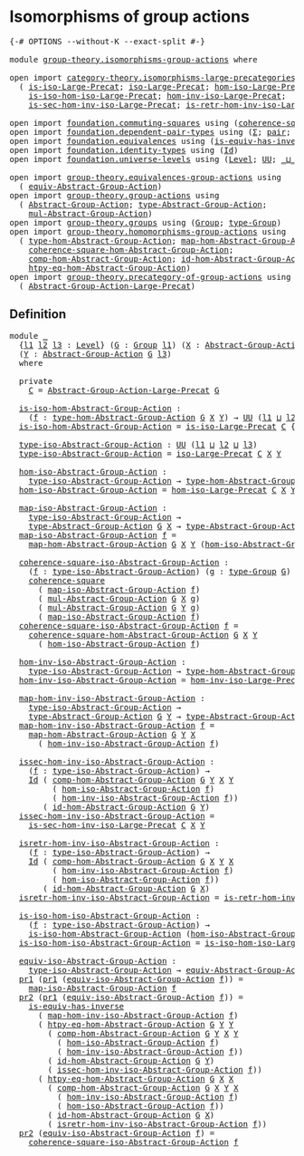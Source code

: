 # Isomorphisms of group actions

<pre class="Agda"><a id="42" class="Symbol">{-#</a> <a id="46" class="Keyword">OPTIONS</a> <a id="54" class="Pragma">--without-K</a> <a id="66" class="Pragma">--exact-split</a> <a id="80" class="Symbol">#-}</a>

<a id="85" class="Keyword">module</a> <a id="92" href="group-theory.isomorphisms-group-actions.html" class="Module">group-theory.isomorphisms-group-actions</a> <a id="132" class="Keyword">where</a>

<a id="139" class="Keyword">open</a> <a id="144" class="Keyword">import</a> <a id="151" href="category-theory.isomorphisms-large-precategories.html" class="Module">category-theory.isomorphisms-large-precategories</a> <a id="200" class="Keyword">using</a>
  <a id="208" class="Symbol">(</a> <a id="210" href="category-theory.isomorphisms-large-precategories.html#1239" class="Function">is-iso-Large-Precat</a><a id="229" class="Symbol">;</a> <a id="231" href="category-theory.isomorphisms-large-precategories.html#1875" class="Function">iso-Large-Precat</a><a id="247" class="Symbol">;</a> <a id="249" href="category-theory.isomorphisms-large-precategories.html#2021" class="Function">hom-iso-Large-Precat</a><a id="269" class="Symbol">;</a>
    <a id="275" href="category-theory.isomorphisms-large-precategories.html#2123" class="Function">is-iso-hom-iso-Large-Precat</a><a id="302" class="Symbol">;</a> <a id="304" href="category-theory.isomorphisms-large-precategories.html#2276" class="Function">hom-inv-iso-Large-Precat</a><a id="328" class="Symbol">;</a>
    <a id="334" href="category-theory.isomorphisms-large-precategories.html#2396" class="Function">is-sec-hom-inv-iso-Large-Precat</a><a id="365" class="Symbol">;</a> <a id="367" href="category-theory.isomorphisms-large-precategories.html#2658" class="Function">is-retr-hom-inv-iso-Large-Precat</a><a id="399" class="Symbol">)</a>

<a id="402" class="Keyword">open</a> <a id="407" class="Keyword">import</a> <a id="414" href="foundation.commuting-squares.html" class="Module">foundation.commuting-squares</a> <a id="443" class="Keyword">using</a> <a id="449" class="Symbol">(</a><a id="450" href="foundation-core.commuting-squares.html#532" class="Function">coherence-square</a><a id="466" class="Symbol">)</a>
<a id="468" class="Keyword">open</a> <a id="473" class="Keyword">import</a> <a id="480" href="foundation.dependent-pair-types.html" class="Module">foundation.dependent-pair-types</a> <a id="512" class="Keyword">using</a> <a id="518" class="Symbol">(</a><a id="519" href="foundation-core.dependent-pair-types.html#502" class="Record">Σ</a><a id="520" class="Symbol">;</a> <a id="522" href="foundation-core.dependent-pair-types.html#575" class="InductiveConstructor">pair</a><a id="526" class="Symbol">;</a> <a id="528" href="foundation-core.dependent-pair-types.html#592" class="Field">pr1</a><a id="531" class="Symbol">;</a> <a id="533" href="foundation-core.dependent-pair-types.html#604" class="Field">pr2</a><a id="536" class="Symbol">)</a>
<a id="538" class="Keyword">open</a> <a id="543" class="Keyword">import</a> <a id="550" href="foundation.equivalences.html" class="Module">foundation.equivalences</a> <a id="574" class="Keyword">using</a> <a id="580" class="Symbol">(</a><a id="581" href="foundation-core.equivalences.html#2999" class="Function">is-equiv-has-inverse</a><a id="601" class="Symbol">)</a>
<a id="603" class="Keyword">open</a> <a id="608" class="Keyword">import</a> <a id="615" href="foundation.identity-types.html" class="Module">foundation.identity-types</a> <a id="641" class="Keyword">using</a> <a id="647" class="Symbol">(</a><a id="648" href="foundation-core.identity-types.html#641" class="Datatype">Id</a><a id="650" class="Symbol">)</a>
<a id="652" class="Keyword">open</a> <a id="657" class="Keyword">import</a> <a id="664" href="foundation.universe-levels.html" class="Module">foundation.universe-levels</a> <a id="691" class="Keyword">using</a> <a id="697" class="Symbol">(</a><a id="698" href="Agda.Primitive.html#597" class="Postulate">Level</a><a id="703" class="Symbol">;</a> <a id="705" href="foundation-core.universe-levels.html#222" class="Primitive">UU</a><a id="707" class="Symbol">;</a> <a id="709" href="Agda.Primitive.html#810" class="Primitive Operator">_⊔_</a><a id="712" class="Symbol">)</a>

<a id="715" class="Keyword">open</a> <a id="720" class="Keyword">import</a> <a id="727" href="group-theory.equivalences-group-actions.html" class="Module">group-theory.equivalences-group-actions</a> <a id="767" class="Keyword">using</a>
  <a id="775" class="Symbol">(</a> <a id="777" href="group-theory.equivalences-group-actions.html#2523" class="Function">equiv-Abstract-Group-Action</a><a id="804" class="Symbol">)</a>
<a id="806" class="Keyword">open</a> <a id="811" class="Keyword">import</a> <a id="818" href="group-theory.group-actions.html" class="Module">group-theory.group-actions</a> <a id="845" class="Keyword">using</a>
  <a id="853" class="Symbol">(</a> <a id="855" href="group-theory.group-actions.html#1192" class="Function">Abstract-Group-Action</a><a id="876" class="Symbol">;</a> <a id="878" href="group-theory.group-actions.html#1501" class="Function">type-Abstract-Group-Action</a><a id="904" class="Symbol">;</a>
    <a id="910" href="group-theory.group-actions.html#1980" class="Function">mul-Abstract-Group-Action</a><a id="935" class="Symbol">)</a>
<a id="937" class="Keyword">open</a> <a id="942" class="Keyword">import</a> <a id="949" href="group-theory.groups.html" class="Module">group-theory.groups</a> <a id="969" class="Keyword">using</a> <a id="975" class="Symbol">(</a><a id="976" href="group-theory.groups.html#2468" class="Function">Group</a><a id="981" class="Symbol">;</a> <a id="983" href="group-theory.groups.html#2711" class="Function">type-Group</a><a id="993" class="Symbol">)</a>
<a id="995" class="Keyword">open</a> <a id="1000" class="Keyword">import</a> <a id="1007" href="group-theory.homomorphisms-group-actions.html" class="Module">group-theory.homomorphisms-group-actions</a> <a id="1048" class="Keyword">using</a>
  <a id="1056" class="Symbol">(</a> <a id="1058" href="group-theory.homomorphisms-group-actions.html#1542" class="Function">type-hom-Abstract-Group-Action</a><a id="1088" class="Symbol">;</a> <a id="1090" href="group-theory.homomorphisms-group-actions.html#1866" class="Function">map-hom-Abstract-Group-Action</a><a id="1119" class="Symbol">;</a>
    <a id="1125" href="group-theory.homomorphisms-group-actions.html#2012" class="Function">coherence-square-hom-Abstract-Group-Action</a><a id="1167" class="Symbol">;</a>
    <a id="1173" href="group-theory.homomorphisms-group-actions.html#2841" class="Function">comp-hom-Abstract-Group-Action</a><a id="1203" class="Symbol">;</a> <a id="1205" href="group-theory.homomorphisms-group-actions.html#2481" class="Function">id-hom-Abstract-Group-Action</a><a id="1233" class="Symbol">;</a>
    <a id="1239" href="group-theory.homomorphisms-group-actions.html#3909" class="Function">htpy-eq-hom-Abstract-Group-Action</a><a id="1272" class="Symbol">)</a>
<a id="1274" class="Keyword">open</a> <a id="1279" class="Keyword">import</a> <a id="1286" href="group-theory.precategory-of-group-actions.html" class="Module">group-theory.precategory-of-group-actions</a> <a id="1328" class="Keyword">using</a>
  <a id="1336" class="Symbol">(</a> <a id="1338" href="group-theory.precategory-of-group-actions.html#1139" class="Function">Abstract-Group-Action-Large-Precat</a><a id="1372" class="Symbol">)</a>
</pre>
## Definition

<pre class="Agda"><a id="1402" class="Keyword">module</a> <a id="1409" href="group-theory.isomorphisms-group-actions.html#1409" class="Module">_</a>
  <a id="1413" class="Symbol">{</a><a id="1414" href="group-theory.isomorphisms-group-actions.html#1414" class="Bound">l1</a> <a id="1417" href="group-theory.isomorphisms-group-actions.html#1417" class="Bound">l2</a> <a id="1420" href="group-theory.isomorphisms-group-actions.html#1420" class="Bound">l3</a> <a id="1423" class="Symbol">:</a> <a id="1425" href="Agda.Primitive.html#597" class="Postulate">Level</a><a id="1430" class="Symbol">}</a> <a id="1432" class="Symbol">(</a><a id="1433" href="group-theory.isomorphisms-group-actions.html#1433" class="Bound">G</a> <a id="1435" class="Symbol">:</a> <a id="1437" href="group-theory.groups.html#2468" class="Function">Group</a> <a id="1443" href="group-theory.isomorphisms-group-actions.html#1414" class="Bound">l1</a><a id="1445" class="Symbol">)</a> <a id="1447" class="Symbol">(</a><a id="1448" href="group-theory.isomorphisms-group-actions.html#1448" class="Bound">X</a> <a id="1450" class="Symbol">:</a> <a id="1452" href="group-theory.group-actions.html#1192" class="Function">Abstract-Group-Action</a> <a id="1474" href="group-theory.isomorphisms-group-actions.html#1433" class="Bound">G</a> <a id="1476" href="group-theory.isomorphisms-group-actions.html#1417" class="Bound">l2</a><a id="1478" class="Symbol">)</a>
  <a id="1482" class="Symbol">(</a><a id="1483" href="group-theory.isomorphisms-group-actions.html#1483" class="Bound">Y</a> <a id="1485" class="Symbol">:</a> <a id="1487" href="group-theory.group-actions.html#1192" class="Function">Abstract-Group-Action</a> <a id="1509" href="group-theory.isomorphisms-group-actions.html#1433" class="Bound">G</a> <a id="1511" href="group-theory.isomorphisms-group-actions.html#1420" class="Bound">l3</a><a id="1513" class="Symbol">)</a>
  <a id="1517" class="Keyword">where</a>

  <a id="1526" class="Keyword">private</a>
    <a id="1538" href="group-theory.isomorphisms-group-actions.html#1538" class="Function">C</a> <a id="1540" class="Symbol">=</a> <a id="1542" href="group-theory.precategory-of-group-actions.html#1139" class="Function">Abstract-Group-Action-Large-Precat</a> <a id="1577" href="group-theory.isomorphisms-group-actions.html#1433" class="Bound">G</a>

  <a id="1582" href="group-theory.isomorphisms-group-actions.html#1582" class="Function">is-iso-hom-Abstract-Group-Action</a> <a id="1615" class="Symbol">:</a>
    <a id="1621" class="Symbol">(</a><a id="1622" href="group-theory.isomorphisms-group-actions.html#1622" class="Bound">f</a> <a id="1624" class="Symbol">:</a> <a id="1626" href="group-theory.homomorphisms-group-actions.html#1542" class="Function">type-hom-Abstract-Group-Action</a> <a id="1657" href="group-theory.isomorphisms-group-actions.html#1433" class="Bound">G</a> <a id="1659" href="group-theory.isomorphisms-group-actions.html#1448" class="Bound">X</a> <a id="1661" href="group-theory.isomorphisms-group-actions.html#1483" class="Bound">Y</a><a id="1662" class="Symbol">)</a> <a id="1664" class="Symbol">→</a> <a id="1666" href="foundation-core.universe-levels.html#222" class="Primitive">UU</a> <a id="1669" class="Symbol">(</a><a id="1670" href="group-theory.isomorphisms-group-actions.html#1414" class="Bound">l1</a> <a id="1673" href="Agda.Primitive.html#810" class="Primitive Operator">⊔</a> <a id="1675" href="group-theory.isomorphisms-group-actions.html#1417" class="Bound">l2</a> <a id="1678" href="Agda.Primitive.html#810" class="Primitive Operator">⊔</a> <a id="1680" href="group-theory.isomorphisms-group-actions.html#1420" class="Bound">l3</a><a id="1682" class="Symbol">)</a>
  <a id="1686" href="group-theory.isomorphisms-group-actions.html#1582" class="Function">is-iso-hom-Abstract-Group-Action</a> <a id="1719" class="Symbol">=</a> <a id="1721" href="category-theory.isomorphisms-large-precategories.html#1239" class="Function">is-iso-Large-Precat</a> <a id="1741" href="group-theory.isomorphisms-group-actions.html#1538" class="Function">C</a> <a id="1743" class="Symbol">{</a><a id="1744" class="Argument">X</a> <a id="1746" class="Symbol">=</a> <a id="1748" href="group-theory.isomorphisms-group-actions.html#1448" class="Bound">X</a><a id="1749" class="Symbol">}</a> <a id="1751" class="Symbol">{</a><a id="1752" class="Argument">Y</a> <a id="1754" class="Symbol">=</a> <a id="1756" href="group-theory.isomorphisms-group-actions.html#1483" class="Bound">Y</a><a id="1757" class="Symbol">}</a>

  <a id="1762" href="group-theory.isomorphisms-group-actions.html#1762" class="Function">type-iso-Abstract-Group-Action</a> <a id="1793" class="Symbol">:</a> <a id="1795" href="foundation-core.universe-levels.html#222" class="Primitive">UU</a> <a id="1798" class="Symbol">(</a><a id="1799" href="group-theory.isomorphisms-group-actions.html#1414" class="Bound">l1</a> <a id="1802" href="Agda.Primitive.html#810" class="Primitive Operator">⊔</a> <a id="1804" href="group-theory.isomorphisms-group-actions.html#1417" class="Bound">l2</a> <a id="1807" href="Agda.Primitive.html#810" class="Primitive Operator">⊔</a> <a id="1809" href="group-theory.isomorphisms-group-actions.html#1420" class="Bound">l3</a><a id="1811" class="Symbol">)</a>
  <a id="1815" href="group-theory.isomorphisms-group-actions.html#1762" class="Function">type-iso-Abstract-Group-Action</a> <a id="1846" class="Symbol">=</a> <a id="1848" href="category-theory.isomorphisms-large-precategories.html#1875" class="Function">iso-Large-Precat</a> <a id="1865" href="group-theory.isomorphisms-group-actions.html#1538" class="Function">C</a> <a id="1867" href="group-theory.isomorphisms-group-actions.html#1448" class="Bound">X</a> <a id="1869" href="group-theory.isomorphisms-group-actions.html#1483" class="Bound">Y</a>

  <a id="1874" href="group-theory.isomorphisms-group-actions.html#1874" class="Function">hom-iso-Abstract-Group-Action</a> <a id="1904" class="Symbol">:</a>
    <a id="1910" href="group-theory.isomorphisms-group-actions.html#1762" class="Function">type-iso-Abstract-Group-Action</a> <a id="1941" class="Symbol">→</a> <a id="1943" href="group-theory.homomorphisms-group-actions.html#1542" class="Function">type-hom-Abstract-Group-Action</a> <a id="1974" href="group-theory.isomorphisms-group-actions.html#1433" class="Bound">G</a> <a id="1976" href="group-theory.isomorphisms-group-actions.html#1448" class="Bound">X</a> <a id="1978" href="group-theory.isomorphisms-group-actions.html#1483" class="Bound">Y</a>
  <a id="1982" href="group-theory.isomorphisms-group-actions.html#1874" class="Function">hom-iso-Abstract-Group-Action</a> <a id="2012" class="Symbol">=</a> <a id="2014" href="category-theory.isomorphisms-large-precategories.html#2021" class="Function">hom-iso-Large-Precat</a> <a id="2035" href="group-theory.isomorphisms-group-actions.html#1538" class="Function">C</a> <a id="2037" href="group-theory.isomorphisms-group-actions.html#1448" class="Bound">X</a> <a id="2039" href="group-theory.isomorphisms-group-actions.html#1483" class="Bound">Y</a>

  <a id="2044" href="group-theory.isomorphisms-group-actions.html#2044" class="Function">map-iso-Abstract-Group-Action</a> <a id="2074" class="Symbol">:</a>
    <a id="2080" href="group-theory.isomorphisms-group-actions.html#1762" class="Function">type-iso-Abstract-Group-Action</a> <a id="2111" class="Symbol">→</a>
    <a id="2117" href="group-theory.group-actions.html#1501" class="Function">type-Abstract-Group-Action</a> <a id="2144" href="group-theory.isomorphisms-group-actions.html#1433" class="Bound">G</a> <a id="2146" href="group-theory.isomorphisms-group-actions.html#1448" class="Bound">X</a> <a id="2148" class="Symbol">→</a> <a id="2150" href="group-theory.group-actions.html#1501" class="Function">type-Abstract-Group-Action</a> <a id="2177" href="group-theory.isomorphisms-group-actions.html#1433" class="Bound">G</a> <a id="2179" href="group-theory.isomorphisms-group-actions.html#1483" class="Bound">Y</a>
  <a id="2183" href="group-theory.isomorphisms-group-actions.html#2044" class="Function">map-iso-Abstract-Group-Action</a> <a id="2213" href="group-theory.isomorphisms-group-actions.html#2213" class="Bound">f</a> <a id="2215" class="Symbol">=</a>
    <a id="2221" href="group-theory.homomorphisms-group-actions.html#1866" class="Function">map-hom-Abstract-Group-Action</a> <a id="2251" href="group-theory.isomorphisms-group-actions.html#1433" class="Bound">G</a> <a id="2253" href="group-theory.isomorphisms-group-actions.html#1448" class="Bound">X</a> <a id="2255" href="group-theory.isomorphisms-group-actions.html#1483" class="Bound">Y</a> <a id="2257" class="Symbol">(</a><a id="2258" href="group-theory.isomorphisms-group-actions.html#1874" class="Function">hom-iso-Abstract-Group-Action</a> <a id="2288" href="group-theory.isomorphisms-group-actions.html#2213" class="Bound">f</a><a id="2289" class="Symbol">)</a>

  <a id="2294" href="group-theory.isomorphisms-group-actions.html#2294" class="Function">coherence-square-iso-Abstract-Group-Action</a> <a id="2337" class="Symbol">:</a>
    <a id="2343" class="Symbol">(</a><a id="2344" href="group-theory.isomorphisms-group-actions.html#2344" class="Bound">f</a> <a id="2346" class="Symbol">:</a> <a id="2348" href="group-theory.isomorphisms-group-actions.html#1762" class="Function">type-iso-Abstract-Group-Action</a><a id="2378" class="Symbol">)</a> <a id="2380" class="Symbol">(</a><a id="2381" href="group-theory.isomorphisms-group-actions.html#2381" class="Bound">g</a> <a id="2383" class="Symbol">:</a> <a id="2385" href="group-theory.groups.html#2711" class="Function">type-Group</a> <a id="2396" href="group-theory.isomorphisms-group-actions.html#1433" class="Bound">G</a><a id="2397" class="Symbol">)</a> <a id="2399" class="Symbol">→</a>
    <a id="2405" href="foundation-core.commuting-squares.html#532" class="Function">coherence-square</a>
      <a id="2428" class="Symbol">(</a> <a id="2430" href="group-theory.isomorphisms-group-actions.html#2044" class="Function">map-iso-Abstract-Group-Action</a> <a id="2460" href="group-theory.isomorphisms-group-actions.html#2344" class="Bound">f</a><a id="2461" class="Symbol">)</a>
      <a id="2469" class="Symbol">(</a> <a id="2471" href="group-theory.group-actions.html#1980" class="Function">mul-Abstract-Group-Action</a> <a id="2497" href="group-theory.isomorphisms-group-actions.html#1433" class="Bound">G</a> <a id="2499" href="group-theory.isomorphisms-group-actions.html#1448" class="Bound">X</a> <a id="2501" href="group-theory.isomorphisms-group-actions.html#2381" class="Bound">g</a><a id="2502" class="Symbol">)</a>
      <a id="2510" class="Symbol">(</a> <a id="2512" href="group-theory.group-actions.html#1980" class="Function">mul-Abstract-Group-Action</a> <a id="2538" href="group-theory.isomorphisms-group-actions.html#1433" class="Bound">G</a> <a id="2540" href="group-theory.isomorphisms-group-actions.html#1483" class="Bound">Y</a> <a id="2542" href="group-theory.isomorphisms-group-actions.html#2381" class="Bound">g</a><a id="2543" class="Symbol">)</a>
      <a id="2551" class="Symbol">(</a> <a id="2553" href="group-theory.isomorphisms-group-actions.html#2044" class="Function">map-iso-Abstract-Group-Action</a> <a id="2583" href="group-theory.isomorphisms-group-actions.html#2344" class="Bound">f</a><a id="2584" class="Symbol">)</a>
  <a id="2588" href="group-theory.isomorphisms-group-actions.html#2294" class="Function">coherence-square-iso-Abstract-Group-Action</a> <a id="2631" href="group-theory.isomorphisms-group-actions.html#2631" class="Bound">f</a> <a id="2633" class="Symbol">=</a>
    <a id="2639" href="group-theory.homomorphisms-group-actions.html#2012" class="Function">coherence-square-hom-Abstract-Group-Action</a> <a id="2682" href="group-theory.isomorphisms-group-actions.html#1433" class="Bound">G</a> <a id="2684" href="group-theory.isomorphisms-group-actions.html#1448" class="Bound">X</a> <a id="2686" href="group-theory.isomorphisms-group-actions.html#1483" class="Bound">Y</a>
      <a id="2694" class="Symbol">(</a> <a id="2696" href="group-theory.isomorphisms-group-actions.html#1874" class="Function">hom-iso-Abstract-Group-Action</a> <a id="2726" href="group-theory.isomorphisms-group-actions.html#2631" class="Bound">f</a><a id="2727" class="Symbol">)</a>

  <a id="2732" href="group-theory.isomorphisms-group-actions.html#2732" class="Function">hom-inv-iso-Abstract-Group-Action</a> <a id="2766" class="Symbol">:</a>
    <a id="2772" href="group-theory.isomorphisms-group-actions.html#1762" class="Function">type-iso-Abstract-Group-Action</a> <a id="2803" class="Symbol">→</a> <a id="2805" href="group-theory.homomorphisms-group-actions.html#1542" class="Function">type-hom-Abstract-Group-Action</a> <a id="2836" href="group-theory.isomorphisms-group-actions.html#1433" class="Bound">G</a> <a id="2838" href="group-theory.isomorphisms-group-actions.html#1483" class="Bound">Y</a> <a id="2840" href="group-theory.isomorphisms-group-actions.html#1448" class="Bound">X</a>
  <a id="2844" href="group-theory.isomorphisms-group-actions.html#2732" class="Function">hom-inv-iso-Abstract-Group-Action</a> <a id="2878" class="Symbol">=</a> <a id="2880" href="category-theory.isomorphisms-large-precategories.html#2276" class="Function">hom-inv-iso-Large-Precat</a> <a id="2905" href="group-theory.isomorphisms-group-actions.html#1538" class="Function">C</a> <a id="2907" href="group-theory.isomorphisms-group-actions.html#1448" class="Bound">X</a> <a id="2909" href="group-theory.isomorphisms-group-actions.html#1483" class="Bound">Y</a>

  <a id="2914" href="group-theory.isomorphisms-group-actions.html#2914" class="Function">map-hom-inv-iso-Abstract-Group-Action</a> <a id="2952" class="Symbol">:</a>
    <a id="2958" href="group-theory.isomorphisms-group-actions.html#1762" class="Function">type-iso-Abstract-Group-Action</a> <a id="2989" class="Symbol">→</a>
    <a id="2995" href="group-theory.group-actions.html#1501" class="Function">type-Abstract-Group-Action</a> <a id="3022" href="group-theory.isomorphisms-group-actions.html#1433" class="Bound">G</a> <a id="3024" href="group-theory.isomorphisms-group-actions.html#1483" class="Bound">Y</a> <a id="3026" class="Symbol">→</a> <a id="3028" href="group-theory.group-actions.html#1501" class="Function">type-Abstract-Group-Action</a> <a id="3055" href="group-theory.isomorphisms-group-actions.html#1433" class="Bound">G</a> <a id="3057" href="group-theory.isomorphisms-group-actions.html#1448" class="Bound">X</a>
  <a id="3061" href="group-theory.isomorphisms-group-actions.html#2914" class="Function">map-hom-inv-iso-Abstract-Group-Action</a> <a id="3099" href="group-theory.isomorphisms-group-actions.html#3099" class="Bound">f</a> <a id="3101" class="Symbol">=</a>
    <a id="3107" href="group-theory.homomorphisms-group-actions.html#1866" class="Function">map-hom-Abstract-Group-Action</a> <a id="3137" href="group-theory.isomorphisms-group-actions.html#1433" class="Bound">G</a> <a id="3139" href="group-theory.isomorphisms-group-actions.html#1483" class="Bound">Y</a> <a id="3141" href="group-theory.isomorphisms-group-actions.html#1448" class="Bound">X</a>
      <a id="3149" class="Symbol">(</a> <a id="3151" href="group-theory.isomorphisms-group-actions.html#2732" class="Function">hom-inv-iso-Abstract-Group-Action</a> <a id="3185" href="group-theory.isomorphisms-group-actions.html#3099" class="Bound">f</a><a id="3186" class="Symbol">)</a>

  <a id="3191" href="group-theory.isomorphisms-group-actions.html#3191" class="Function">issec-hom-inv-iso-Abstract-Group-Action</a> <a id="3231" class="Symbol">:</a>
    <a id="3237" class="Symbol">(</a><a id="3238" href="group-theory.isomorphisms-group-actions.html#3238" class="Bound">f</a> <a id="3240" class="Symbol">:</a> <a id="3242" href="group-theory.isomorphisms-group-actions.html#1762" class="Function">type-iso-Abstract-Group-Action</a><a id="3272" class="Symbol">)</a> <a id="3274" class="Symbol">→</a>
    <a id="3280" href="foundation-core.identity-types.html#641" class="Datatype">Id</a> <a id="3283" class="Symbol">(</a> <a id="3285" href="group-theory.homomorphisms-group-actions.html#2841" class="Function">comp-hom-Abstract-Group-Action</a> <a id="3316" href="group-theory.isomorphisms-group-actions.html#1433" class="Bound">G</a> <a id="3318" href="group-theory.isomorphisms-group-actions.html#1483" class="Bound">Y</a> <a id="3320" href="group-theory.isomorphisms-group-actions.html#1448" class="Bound">X</a> <a id="3322" href="group-theory.isomorphisms-group-actions.html#1483" class="Bound">Y</a>
         <a id="3333" class="Symbol">(</a> <a id="3335" href="group-theory.isomorphisms-group-actions.html#1874" class="Function">hom-iso-Abstract-Group-Action</a> <a id="3365" href="group-theory.isomorphisms-group-actions.html#3238" class="Bound">f</a><a id="3366" class="Symbol">)</a>
         <a id="3377" class="Symbol">(</a> <a id="3379" href="group-theory.isomorphisms-group-actions.html#2732" class="Function">hom-inv-iso-Abstract-Group-Action</a> <a id="3413" href="group-theory.isomorphisms-group-actions.html#3238" class="Bound">f</a><a id="3414" class="Symbol">))</a>
       <a id="3424" class="Symbol">(</a> <a id="3426" href="group-theory.homomorphisms-group-actions.html#2481" class="Function">id-hom-Abstract-Group-Action</a> <a id="3455" href="group-theory.isomorphisms-group-actions.html#1433" class="Bound">G</a> <a id="3457" href="group-theory.isomorphisms-group-actions.html#1483" class="Bound">Y</a><a id="3458" class="Symbol">)</a>
  <a id="3462" href="group-theory.isomorphisms-group-actions.html#3191" class="Function">issec-hom-inv-iso-Abstract-Group-Action</a> <a id="3502" class="Symbol">=</a>
    <a id="3508" href="category-theory.isomorphisms-large-precategories.html#2396" class="Function">is-sec-hom-inv-iso-Large-Precat</a> <a id="3540" href="group-theory.isomorphisms-group-actions.html#1538" class="Function">C</a> <a id="3542" href="group-theory.isomorphisms-group-actions.html#1448" class="Bound">X</a> <a id="3544" href="group-theory.isomorphisms-group-actions.html#1483" class="Bound">Y</a>

  <a id="3549" href="group-theory.isomorphisms-group-actions.html#3549" class="Function">isretr-hom-inv-iso-Abstract-Group-Action</a> <a id="3590" class="Symbol">:</a>
    <a id="3596" class="Symbol">(</a><a id="3597" href="group-theory.isomorphisms-group-actions.html#3597" class="Bound">f</a> <a id="3599" class="Symbol">:</a> <a id="3601" href="group-theory.isomorphisms-group-actions.html#1762" class="Function">type-iso-Abstract-Group-Action</a><a id="3631" class="Symbol">)</a> <a id="3633" class="Symbol">→</a>
    <a id="3639" href="foundation-core.identity-types.html#641" class="Datatype">Id</a> <a id="3642" class="Symbol">(</a> <a id="3644" href="group-theory.homomorphisms-group-actions.html#2841" class="Function">comp-hom-Abstract-Group-Action</a> <a id="3675" href="group-theory.isomorphisms-group-actions.html#1433" class="Bound">G</a> <a id="3677" href="group-theory.isomorphisms-group-actions.html#1448" class="Bound">X</a> <a id="3679" href="group-theory.isomorphisms-group-actions.html#1483" class="Bound">Y</a> <a id="3681" href="group-theory.isomorphisms-group-actions.html#1448" class="Bound">X</a>
         <a id="3692" class="Symbol">(</a> <a id="3694" href="group-theory.isomorphisms-group-actions.html#2732" class="Function">hom-inv-iso-Abstract-Group-Action</a> <a id="3728" href="group-theory.isomorphisms-group-actions.html#3597" class="Bound">f</a><a id="3729" class="Symbol">)</a>
         <a id="3740" class="Symbol">(</a> <a id="3742" href="group-theory.isomorphisms-group-actions.html#1874" class="Function">hom-iso-Abstract-Group-Action</a> <a id="3772" href="group-theory.isomorphisms-group-actions.html#3597" class="Bound">f</a><a id="3773" class="Symbol">))</a>
       <a id="3783" class="Symbol">(</a> <a id="3785" href="group-theory.homomorphisms-group-actions.html#2481" class="Function">id-hom-Abstract-Group-Action</a> <a id="3814" href="group-theory.isomorphisms-group-actions.html#1433" class="Bound">G</a> <a id="3816" href="group-theory.isomorphisms-group-actions.html#1448" class="Bound">X</a><a id="3817" class="Symbol">)</a>
  <a id="3821" href="group-theory.isomorphisms-group-actions.html#3549" class="Function">isretr-hom-inv-iso-Abstract-Group-Action</a> <a id="3862" class="Symbol">=</a> <a id="3864" href="category-theory.isomorphisms-large-precategories.html#2658" class="Function">is-retr-hom-inv-iso-Large-Precat</a> <a id="3897" href="group-theory.isomorphisms-group-actions.html#1538" class="Function">C</a> <a id="3899" href="group-theory.isomorphisms-group-actions.html#1448" class="Bound">X</a> <a id="3901" href="group-theory.isomorphisms-group-actions.html#1483" class="Bound">Y</a>

  <a id="3906" href="group-theory.isomorphisms-group-actions.html#3906" class="Function">is-iso-hom-iso-Abstract-Group-Action</a> <a id="3943" class="Symbol">:</a>
    <a id="3949" class="Symbol">(</a><a id="3950" href="group-theory.isomorphisms-group-actions.html#3950" class="Bound">f</a> <a id="3952" class="Symbol">:</a> <a id="3954" href="group-theory.isomorphisms-group-actions.html#1762" class="Function">type-iso-Abstract-Group-Action</a><a id="3984" class="Symbol">)</a> <a id="3986" class="Symbol">→</a>
    <a id="3992" href="group-theory.isomorphisms-group-actions.html#1582" class="Function">is-iso-hom-Abstract-Group-Action</a> <a id="4025" class="Symbol">(</a><a id="4026" href="group-theory.isomorphisms-group-actions.html#1874" class="Function">hom-iso-Abstract-Group-Action</a> <a id="4056" href="group-theory.isomorphisms-group-actions.html#3950" class="Bound">f</a><a id="4057" class="Symbol">)</a>
  <a id="4061" href="group-theory.isomorphisms-group-actions.html#3906" class="Function">is-iso-hom-iso-Abstract-Group-Action</a> <a id="4098" class="Symbol">=</a> <a id="4100" href="category-theory.isomorphisms-large-precategories.html#2123" class="Function">is-iso-hom-iso-Large-Precat</a> <a id="4128" href="group-theory.isomorphisms-group-actions.html#1538" class="Function">C</a> <a id="4130" href="group-theory.isomorphisms-group-actions.html#1448" class="Bound">X</a> <a id="4132" href="group-theory.isomorphisms-group-actions.html#1483" class="Bound">Y</a>

  <a id="4137" href="group-theory.isomorphisms-group-actions.html#4137" class="Function">equiv-iso-Abstract-Group-Action</a> <a id="4169" class="Symbol">:</a>
    <a id="4175" href="group-theory.isomorphisms-group-actions.html#1762" class="Function">type-iso-Abstract-Group-Action</a> <a id="4206" class="Symbol">→</a> <a id="4208" href="group-theory.equivalences-group-actions.html#2523" class="Function">equiv-Abstract-Group-Action</a> <a id="4236" href="group-theory.isomorphisms-group-actions.html#1433" class="Bound">G</a> <a id="4238" href="group-theory.isomorphisms-group-actions.html#1448" class="Bound">X</a> <a id="4240" href="group-theory.isomorphisms-group-actions.html#1483" class="Bound">Y</a>
  <a id="4244" href="foundation-core.dependent-pair-types.html#592" class="Field">pr1</a> <a id="4248" class="Symbol">(</a><a id="4249" href="foundation-core.dependent-pair-types.html#592" class="Field">pr1</a> <a id="4253" class="Symbol">(</a><a id="4254" href="group-theory.isomorphisms-group-actions.html#4137" class="Function">equiv-iso-Abstract-Group-Action</a> <a id="4286" href="group-theory.isomorphisms-group-actions.html#4286" class="Bound">f</a><a id="4287" class="Symbol">))</a> <a id="4290" class="Symbol">=</a>
    <a id="4296" href="group-theory.isomorphisms-group-actions.html#2044" class="Function">map-iso-Abstract-Group-Action</a> <a id="4326" href="group-theory.isomorphisms-group-actions.html#4286" class="Bound">f</a>
  <a id="4330" href="foundation-core.dependent-pair-types.html#604" class="Field">pr2</a> <a id="4334" class="Symbol">(</a><a id="4335" href="foundation-core.dependent-pair-types.html#592" class="Field">pr1</a> <a id="4339" class="Symbol">(</a><a id="4340" href="group-theory.isomorphisms-group-actions.html#4137" class="Function">equiv-iso-Abstract-Group-Action</a> <a id="4372" href="group-theory.isomorphisms-group-actions.html#4372" class="Bound">f</a><a id="4373" class="Symbol">))</a> <a id="4376" class="Symbol">=</a>
    <a id="4382" href="foundation-core.equivalences.html#2999" class="Function">is-equiv-has-inverse</a>
      <a id="4409" class="Symbol">(</a> <a id="4411" href="group-theory.isomorphisms-group-actions.html#2914" class="Function">map-hom-inv-iso-Abstract-Group-Action</a> <a id="4449" href="group-theory.isomorphisms-group-actions.html#4372" class="Bound">f</a><a id="4450" class="Symbol">)</a>
      <a id="4458" class="Symbol">(</a> <a id="4460" href="group-theory.homomorphisms-group-actions.html#3909" class="Function">htpy-eq-hom-Abstract-Group-Action</a> <a id="4494" href="group-theory.isomorphisms-group-actions.html#1433" class="Bound">G</a> <a id="4496" href="group-theory.isomorphisms-group-actions.html#1483" class="Bound">Y</a> <a id="4498" href="group-theory.isomorphisms-group-actions.html#1483" class="Bound">Y</a>
        <a id="4508" class="Symbol">(</a> <a id="4510" href="group-theory.homomorphisms-group-actions.html#2841" class="Function">comp-hom-Abstract-Group-Action</a> <a id="4541" href="group-theory.isomorphisms-group-actions.html#1433" class="Bound">G</a> <a id="4543" href="group-theory.isomorphisms-group-actions.html#1483" class="Bound">Y</a> <a id="4545" href="group-theory.isomorphisms-group-actions.html#1448" class="Bound">X</a> <a id="4547" href="group-theory.isomorphisms-group-actions.html#1483" class="Bound">Y</a>
          <a id="4559" class="Symbol">(</a> <a id="4561" href="group-theory.isomorphisms-group-actions.html#1874" class="Function">hom-iso-Abstract-Group-Action</a> <a id="4591" href="group-theory.isomorphisms-group-actions.html#4372" class="Bound">f</a><a id="4592" class="Symbol">)</a>
          <a id="4604" class="Symbol">(</a> <a id="4606" href="group-theory.isomorphisms-group-actions.html#2732" class="Function">hom-inv-iso-Abstract-Group-Action</a> <a id="4640" href="group-theory.isomorphisms-group-actions.html#4372" class="Bound">f</a><a id="4641" class="Symbol">))</a>
        <a id="4652" class="Symbol">(</a> <a id="4654" href="group-theory.homomorphisms-group-actions.html#2481" class="Function">id-hom-Abstract-Group-Action</a> <a id="4683" href="group-theory.isomorphisms-group-actions.html#1433" class="Bound">G</a> <a id="4685" href="group-theory.isomorphisms-group-actions.html#1483" class="Bound">Y</a><a id="4686" class="Symbol">)</a>
        <a id="4696" class="Symbol">(</a> <a id="4698" href="group-theory.isomorphisms-group-actions.html#3191" class="Function">issec-hom-inv-iso-Abstract-Group-Action</a> <a id="4738" href="group-theory.isomorphisms-group-actions.html#4372" class="Bound">f</a><a id="4739" class="Symbol">))</a>
      <a id="4748" class="Symbol">(</a> <a id="4750" href="group-theory.homomorphisms-group-actions.html#3909" class="Function">htpy-eq-hom-Abstract-Group-Action</a> <a id="4784" href="group-theory.isomorphisms-group-actions.html#1433" class="Bound">G</a> <a id="4786" href="group-theory.isomorphisms-group-actions.html#1448" class="Bound">X</a> <a id="4788" href="group-theory.isomorphisms-group-actions.html#1448" class="Bound">X</a>
        <a id="4798" class="Symbol">(</a> <a id="4800" href="group-theory.homomorphisms-group-actions.html#2841" class="Function">comp-hom-Abstract-Group-Action</a> <a id="4831" href="group-theory.isomorphisms-group-actions.html#1433" class="Bound">G</a> <a id="4833" href="group-theory.isomorphisms-group-actions.html#1448" class="Bound">X</a> <a id="4835" href="group-theory.isomorphisms-group-actions.html#1483" class="Bound">Y</a> <a id="4837" href="group-theory.isomorphisms-group-actions.html#1448" class="Bound">X</a>
          <a id="4849" class="Symbol">(</a> <a id="4851" href="group-theory.isomorphisms-group-actions.html#2732" class="Function">hom-inv-iso-Abstract-Group-Action</a> <a id="4885" href="group-theory.isomorphisms-group-actions.html#4372" class="Bound">f</a><a id="4886" class="Symbol">)</a>
          <a id="4898" class="Symbol">(</a> <a id="4900" href="group-theory.isomorphisms-group-actions.html#1874" class="Function">hom-iso-Abstract-Group-Action</a> <a id="4930" href="group-theory.isomorphisms-group-actions.html#4372" class="Bound">f</a><a id="4931" class="Symbol">))</a>
        <a id="4942" class="Symbol">(</a> <a id="4944" href="group-theory.homomorphisms-group-actions.html#2481" class="Function">id-hom-Abstract-Group-Action</a> <a id="4973" href="group-theory.isomorphisms-group-actions.html#1433" class="Bound">G</a> <a id="4975" href="group-theory.isomorphisms-group-actions.html#1448" class="Bound">X</a><a id="4976" class="Symbol">)</a>
        <a id="4986" class="Symbol">(</a> <a id="4988" href="group-theory.isomorphisms-group-actions.html#3549" class="Function">isretr-hom-inv-iso-Abstract-Group-Action</a> <a id="5029" href="group-theory.isomorphisms-group-actions.html#4372" class="Bound">f</a><a id="5030" class="Symbol">))</a>
  <a id="5035" href="foundation-core.dependent-pair-types.html#604" class="Field">pr2</a> <a id="5039" class="Symbol">(</a><a id="5040" href="group-theory.isomorphisms-group-actions.html#4137" class="Function">equiv-iso-Abstract-Group-Action</a> <a id="5072" href="group-theory.isomorphisms-group-actions.html#5072" class="Bound">f</a><a id="5073" class="Symbol">)</a> <a id="5075" class="Symbol">=</a>
    <a id="5081" href="group-theory.isomorphisms-group-actions.html#2294" class="Function">coherence-square-iso-Abstract-Group-Action</a> <a id="5124" href="group-theory.isomorphisms-group-actions.html#5072" class="Bound">f</a>
</pre>
